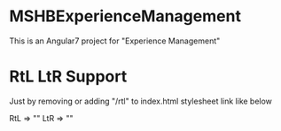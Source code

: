 # MSHBExperienceManagement

This is an Angular7 project for "Experience Management"


# RtL LtR Support

Just by removing or adding "/rtl" to index.html stylesheet link like below

RtL => "<link href="./assets/bootstrap/dist/css/rtl/bootstrap.min.css" rel="stylesheet" type="text/css"/>"
LtR => "<link href="./assets/bootstrap/dist/css/bootstrap.min.css" rel="stylesheet" type="text/css"/>"
